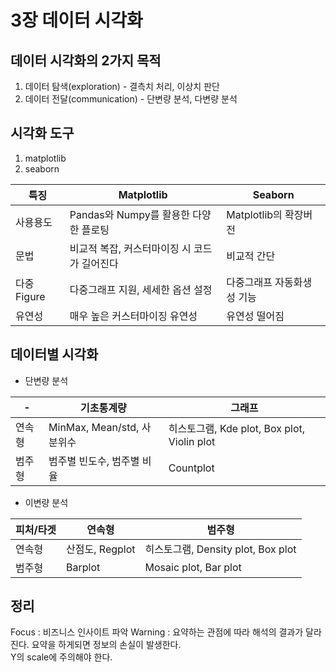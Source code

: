 # 3장 데이터 시각화

## 데이터 시각화의 2가지 목적
1. 데이터 탐색(exploration) - 결측치 처리, 이상치 판단
2. 데이터 전달(communication) - 단변량 분석, 다변량 분석


## 시각화 도구
1. matplotlib
2. seaborn  

특징|Matplotlib|Seaborn
-|-|-
사용용도|Pandas와 Numpy를 활용한 다양한 플로팅|Matplotlib의 확장버전
문법|비교적 복잡, 커스터마이징 시 코드가 길어진다|비교적 간단
다중 Figure |다중그래프 지원, 세세한 옵션 설정|다중그래프 자동화생성 기능
유연성|매우 높은 커스터마이징 유연성|유연성 떨어짐

## 데이터별 시각화
- 단변량 분석  
 
-|기초통계량|그래프
-|-|-
연속형|MinMax, Mean/std, 사분위수|히스토그램, Kde plot, Box plot, Violin plot
범주형|범주별 빈도수, 범주별 비율|Countplot

- 이변량 분석

피처/타겟|연속형|범주형
-|-|-
연속형|산점도, Regplot|히스토그램, Density plot, Box plot
범주형|Barplot|Mosaic plot, Bar plot

## 정리
Focus : 비즈니스 인사이트 파악
Warning : 요약하는 관점에 따라 해석의 결과가 달라진다. 요약을 하게되면 정보의 손실이 발생한다.  
Y의 scale에 주의해야 한다.